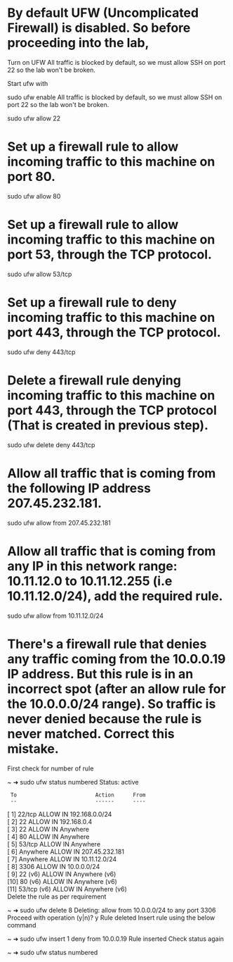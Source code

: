 # By default UFW (Uncomplicated Firewall) is disabled. So before proceeding into the lab,

Turn on UFW
All traffic is blocked by default, so we must allow SSH on port 22 so the lab won't be broken.

Start ufw with

sudo ufw enable
All traffic is blocked by default, so we must allow SSH on port 22 so the lab won't be broken.

sudo ufw allow 22

# Set up a firewall rule to allow incoming traffic to this machine on port 80.

sudo ufw allow 80

# Set up a firewall rule to allow incoming traffic to this machine on port 53, through the TCP protocol.

sudo ufw allow 53/tcp

# Set up a firewall rule to deny incoming traffic to this machine on port 443, through the TCP protocol.

sudo ufw deny 443/tcp

# Delete a firewall rule denying incoming traffic to this machine on port 443, through the TCP protocol (That is created in previous step).

sudo ufw delete deny 443/tcp

# Allow all traffic that is coming from the following IP address 207.45.232.181.

sudo ufw allow from 207.45.232.181

# Allow all traffic that is coming from any IP in this network range: 10.11.12.0 to 10.11.12.255 (i.e 10.11.12.0/24), add the required rule.

sudo ufw allow from 10.11.12.0/24 

# There's a firewall rule that denies any traffic coming from the 10.0.0.19 IP address. But this rule is in an incorrect spot (after an allow rule for the 10.0.0.0/24 range). So traffic is never denied because the rule is never matched. Correct this mistake.

First check for number of rule

~ ➜  sudo ufw status numbered
Status: active

     To                         Action      From
     --                         ------      ----
[ 1] 22/tcp                     ALLOW IN    192.168.0.0/24            
[ 2] 22                         ALLOW IN    192.168.0.4               
[ 3] 22                         ALLOW IN    Anywhere                  
[ 4] 80                         ALLOW IN    Anywhere                  
[ 5] 53/tcp                     ALLOW IN    Anywhere                  
[ 6] Anywhere                   ALLOW IN    207.45.232.181            
[ 7] Anywhere                   ALLOW IN    10.11.12.0/24             
[ 8] 3306                       ALLOW IN    10.0.0.0/24               
[ 9] 22 (v6)                    ALLOW IN    Anywhere (v6)             
[10] 80 (v6)                    ALLOW IN    Anywhere (v6)             
[11] 53/tcp (v6)                ALLOW IN    Anywhere (v6)             
Delete the rule as per requirement

~ ➜  sudo ufw delete 8
Deleting:
 allow from 10.0.0.0/24 to any port 3306
Proceed with operation (y|n)? y
Rule deleted
Insert rule using the below command

~ ➜ sudo ufw insert 1 deny from 10.0.0.19
Rule inserted
Check status again

~ ➜ sudo ufw status numbered

